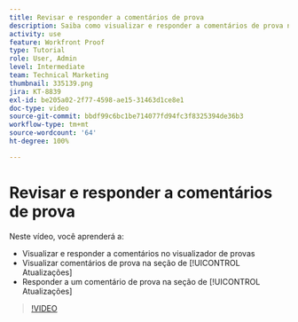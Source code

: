 ```yaml
---
title: Revisar e responder a comentários de prova
description: Saiba como visualizar e responder a comentários de prova no visualizador de provas e na seção de [!UICONTROL Atualizações] do  [!DNL  Workfront].
activity: use
feature: Workfront Proof
type: Tutorial
role: User, Admin
level: Intermediate
team: Technical Marketing
thumbnail: 335139.png
jira: KT-8839
exl-id: be205a02-2f77-4598-ae15-31463d1ce8e1
doc-type: video
source-git-commit: bbdf99c6bc1be714077fd94fc3f8325394de36b3
workflow-type: tm+mt
source-wordcount: '64'
ht-degree: 100%

---
```


# Revisar e responder a comentários de prova

Neste vídeo, você aprenderá a:

* Visualizar e responder a comentários no visualizador de provas
* Visualizar comentários de prova na seção de [!UICONTROL Atualizações]
* Responder a um comentário de prova na seção de [!UICONTROL Atualizações] 

>[!VIDEO](https://video.tv.adobe.com/v/3438658/?quality=12&learn=on&enablevpops=1&captions=por_br)
